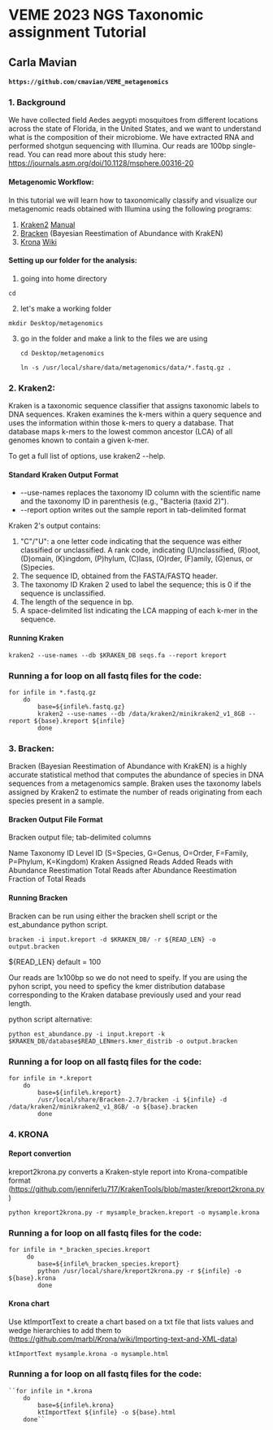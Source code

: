 # VEME 2023 NGS Taxonomic assignment Tutorial

## Carla Mavian

#### `https://github.com/cmavian/VEME_metagenomics`

### 1. Background
We have collected field Aedes aegypti mosquitoes from different locations across the state of Florida, in the United
States, and we want to understand what is the composition of their microbiome. We have extracted RNA and
performed shotgun sequencing with Illumina. Our reads are 100bp single-read. You can read more about this study here: https://journals.asm.org/doi/10.1128/msphere.00316-20

#### Metagenomic Workflow: 
In this tutorial we will learn how to taxonomically classify and visualize our metagenomic reads obtained with Illumina using the following programs:

1. [Kraken2](https://ccb.jhu.edu/software/kraken2/index.shtml) [Manual](https://github.com/DerrickWood/kraken2/wiki/Manual)
2. [Bracken](https://ccb.jhu.edu/software/bracken/) (Bayesian Reestimation of Abundance with KrakEN) 
3. [Krona](https://github.com/marbl/Krona/wiki/KronaTools) [Wiki](https://github.com/marbl/Krona/wiki)


#### Setting up our folder for the analysis:

1. going into home directory

```
cd
```

2. let's make a working folder
 
```
mkdir Desktop/metagenomics
```

3. go in the folder and make a link to the files we are using

   ```cd Desktop/metagenomics```
   
   ```ln -s /usr/local/share/data/metagenomics/data/*.fastq.gz . ``` 




### 2. Kraken2: 
Kraken is a taxonomic sequence classifier that assigns taxonomic labels to DNA sequences. 
Kraken examines the k-mers within a query sequence and uses the information within those k-mers to query a database. That database maps k-mers to the lowest common ancestor (LCA) of all genomes known to contain a given k-mer.

To get a full list of options, use kraken2 --help.

#### Standard Kraken Output Format
* --use-names replaces the taxonomy ID column with the scientific name and the taxonomy ID in parenthesis (e.g., "Bacteria (taxid 2)"). 
* --report option writes out the sample report in tab-delimited format

Kraken 2's output contains:
1. "C"/"U": a one letter code indicating that the sequence was either classified or unclassified. A rank code, indicating (U)nclassified, (R)oot, (D)omain, (K)ingdom, (P)hylum, (C)lass, (O)rder, (F)amily, (G)enus, or (S)pecies. 
2. The sequence ID, obtained from the FASTA/FASTQ header.
3. The taxonomy ID Kraken 2 used to label the sequence; this is 0 if the sequence is unclassified.
4. The length of the sequence in bp.
5. A space-delimited list indicating the LCA mapping of each k-mer in the sequence.


#### Running Kraken
   ```kraken2 --use-names --db $KRAKEN_DB seqs.fa --report kreport```

### Running a for loop on all fastq files for the code:
	
```
for infile in *.fastq.gz
	do
		base=${infile%.fastq.gz}
		kraken2 --use-names --db /data/kraken2/minikraken2_v1_8GB --report ${base}.kreport ${infile}
        done
```  
	

### 3. Bracken:
Bracken (Bayesian Reestimation of Abundance with KrakEN) is a highly accurate statistical method that computes the abundance of species in DNA sequences from a metagenomics sample. 
Braken uses the taxonomy labels assigned by Kraken2 to estimate the number of reads originating from each species present in a sample.

#### Bracken Output File Format
Bracken output file; tab-delimited columns

Name
Taxonomy ID
Level ID (S=Species, G=Genus, O=Order, F=Family, P=Phylum, K=Kingdom)
Kraken Assigned Reads
Added Reads with Abundance Reestimation
Total Reads after Abundance Reestimation
Fraction of Total Reads

#### Running Bracken
Bracken can be run using either the bracken shell script or the est_abundance python script. 

```bracken -i input.kreport -d $KRAKEN_DB/ -r ${READ_LEN} -o output.bracken```

${READ_LEN} default =  100

Our reads are 1x100bp so we do not need to speify. If you are using the pyhon script, you need to speficy the kmer distribution database corresponding to the Kraken database previously used and your read length.  

python script alternative:

```python est_abundance.py -i input.kreport -k $KRAKEN_DB/database$READ_LENmers.kmer_distrib -o output.bracken```

### Running a for loop on all fastq files for the code:
	
```
for infile in *.kreport
	do
		base=${infile%.kreport}
		/usr/local/share/Bracken-2.7/bracken -i ${infile} -d /data/kraken2/minikraken2_v1_8GB/ -o ${base}.bracken 
        done
``` 



### 4. KRONA

#### Report convertion 
kreport2krona.py converts a Kraken-style report into Krona-compatible format (https://github.com/jenniferlu717/KrakenTools/blob/master/kreport2krona.py)

```
python kreport2krona.py -r mysample_bracken.kreport -o mysample.krona
```

### Running a for loop on all fastq files for the code:

```
for infile in *_bracken_species.kreport
	 do
		base=${infile%_bracken_species.kreport}
		python /usr/local/share/kreport2krona.py -r ${infile} -o ${base}.krona
        done
```

#### Krona chart
Use ktImportText to create a chart based on a txt file that lists values and wedge hierarchies to add them to (https://github.com/marbl/Krona/wiki/Importing-text-and-XML-data)

   ``ktImportText mysample.krona -o mysample.html ``

### Running a for loop on all fastq files for the code:

    ``for infile in *.krona
        do
			base=${infile%.krona}
			ktImportText ${infile} -o ${base}.html
        done``



